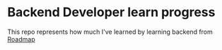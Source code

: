 # Backend Developer learn progress

This repo represents how much I've learned by learning backend from [Roadmap](https://roadmap.sh/backend)